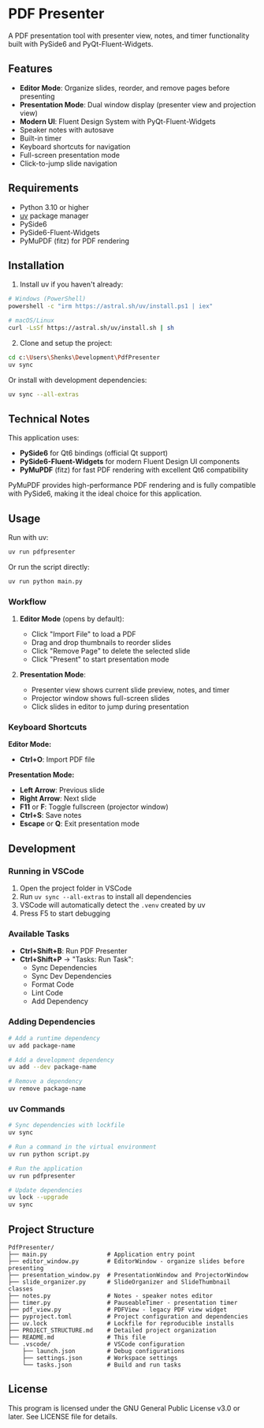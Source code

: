 # PDF Presenter

A PDF presentation tool with presenter view, notes, and timer functionality built with PySide6 and PyQt-Fluent-Widgets.

## Features

- **Editor Mode**: Organize slides, reorder, and remove pages before presenting
- **Presentation Mode**: Dual window display (presenter view and projection view)
- **Modern UI**: Fluent Design System with PyQt-Fluent-Widgets
- Speaker notes with autosave
- Built-in timer
- Keyboard shortcuts for navigation
- Full-screen presentation mode
- Click-to-jump slide navigation

## Requirements

- Python 3.10 or higher
- [uv](https://docs.astral.sh/uv/) package manager
- PySide6
- PySide6-Fluent-Widgets
- PyMuPDF (fitz) for PDF rendering

## Installation

1. Install uv if you haven't already:
```bash
# Windows (PowerShell)
powershell -c "irm https://astral.sh/uv/install.ps1 | iex"

# macOS/Linux
curl -LsSf https://astral.sh/uv/install.sh | sh
```

2. Clone and setup the project:
```bash
cd c:\Users\Shenks\Development\PdfPresenter
uv sync
```

Or install with development dependencies:
```bash
uv sync --all-extras
```

## Technical Notes

This application uses:
- **PySide6** for Qt6 bindings (official Qt support)
- **PySide6-Fluent-Widgets** for modern Fluent Design UI components
- **PyMuPDF** (fitz) for fast PDF rendering with excellent Qt6 compatibility

PyMuPDF provides high-performance PDF rendering and is fully compatible with PySide6, making it the ideal choice for this application.

## Usage

Run with uv:
```bash
uv run pdfpresenter
```

Or run the script directly:
```bash
uv run python main.py
```

### Workflow

1. **Editor Mode** (opens by default):
   - Click "Import File" to load a PDF
   - Drag and drop thumbnails to reorder slides
   - Click "Remove Page" to delete the selected slide
   - Click "Present" to start presentation mode

2. **Presentation Mode**:
   - Presenter view shows current slide preview, notes, and timer
   - Projector window shows full-screen slides
   - Click slides in editor to jump during presentation

### Keyboard Shortcuts

**Editor Mode:**
- **Ctrl+O**: Import PDF file

**Presentation Mode:**
- **Left Arrow**: Previous slide
- **Right Arrow**: Next slide
- **F11** or **F**: Toggle fullscreen (projector window)
- **Ctrl+S**: Save notes
- **Escape** or **Q**: Exit presentation mode

## Development

### Running in VSCode

1. Open the project folder in VSCode
2. Run `uv sync --all-extras` to install all dependencies
3. VSCode will automatically detect the `.venv` created by uv
4. Press F5 to start debugging

### Available Tasks

- **Ctrl+Shift+B**: Run PDF Presenter
- **Ctrl+Shift+P** → "Tasks: Run Task":
  - Sync Dependencies
  - Sync Dev Dependencies
  - Format Code
  - Lint Code
  - Add Dependency

### Adding Dependencies

```bash
# Add a runtime dependency
uv add package-name

# Add a development dependency
uv add --dev package-name

# Remove a dependency
uv remove package-name
```

### uv Commands

```bash
# Sync dependencies with lockfile
uv sync

# Run a command in the virtual environment
uv run python script.py

# Run the application
uv run pdfpresenter

# Update dependencies
uv lock --upgrade
uv sync
```

## Project Structure

```
PdfPresenter/
├── main.py                 # Application entry point
├── editor_window.py        # EditorWindow - organize slides before presenting
├── presentation_window.py  # PresentationWindow and ProjectorWindow
├── slide_organizer.py      # SlideOrganizer and SlideThumbnail classes
├── notes.py                # Notes - speaker notes editor
├── timer.py                # PauseableTimer - presentation timer
├── pdf_view.py             # PDFView - legacy PDF view widget
├── pyproject.toml          # Project configuration and dependencies
├── uv.lock                 # Lockfile for reproducible installs
├── PROJECT_STRUCTURE.md    # Detailed project organization
├── README.md               # This file
└── .vscode/                # VSCode configuration
    ├── launch.json         # Debug configurations
    ├── settings.json       # Workspace settings
    └── tasks.json          # Build and run tasks
```

## License

This program is licensed under the GNU General Public License v3.0 or later.
See LICENSE file for details.
